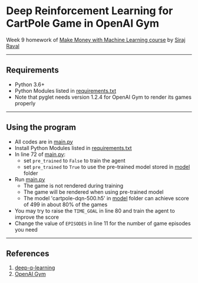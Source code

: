 # Deep Reinforcement Learning for CartPole Game in OpenAI Gym

Week 9 homework of [Make Money with Machine Learning course](https://www.machinelearningcourse.io/courses/make-money) by [Siraj Raval](https://www.youtube.com/channel/UCWN3xxRkmTPmbKwht9FuE5A)

------------------

## Requirements

- Python 3.6+
- Python Modules listed in [requirements.txt](https://github.com/kc-chiu/cartpole_dqn/blob/master/requirements.txt)
- Note that pyglet needs version 1.2.4 for OpenAI Gym to render its games properly

------------------

## Using the program

- All codes are in [main.py](https://github.com/kc-chiu/cartpole_dqn/blob/master/main.py)
- Install Python Modules listed in [requirements.txt](https://github.com/kc-chiu/cartpole_dqn/blob/master/requirements.txt)
- In line 72 of [main.py](https://github.com/kc-chiu/cartpole_dqn/blob/master/main.py):
  - set ```pre_trained``` to ```False``` to train the agent
  - set ```pre_trained``` to ```True``` to use the pre-trained model stored in [model](https://github.com/kc-chiu/cartpole_dqn/tree/master/model) folder
- Run [main.py](https://github.com/kc-chiu/cartpole_dqn/blob/master/main.py)
  - The game is not rendered during training
  - The game will be rendered when using pre-trained model
  - The model 'cartpole-dqn-500.h5' in [model](https://github.com/kc-chiu/cartpole_dqn/tree/master/model) folder can achieve score of 499 in about 80% of the games
- You may try to raise the ```TIME_GOAL``` in line 80 and train the agent to improve the score 
- Change the value of ```EPISODES``` in line 11 for the number of game episodes you need

------------------

## References
1. [deep-q-learning](https://github.com/keon/deep-q-learning)
2. [OpenAI Gym](https://gym.openai.com/docs/)
